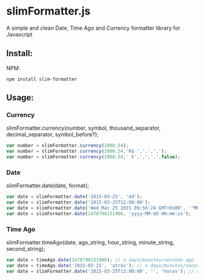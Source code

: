 # slimFormatter.js

A simple and clean Date, Time Ago and Currency formatter library for Javascript

## Install:
NPM:
```
npm install slim-formatter
```


## Usage:

### Currency 

slimFormatter.currency(number, symbol, thousand_separator, decimal_separator, symbol_before?);

```js
var number = slimFormatter.currency(2000.54);
var number = slimFormatter.currency(2000.54,'R$ ','.',',');
var number = slimFormatter.currency(2000.54,' €',',','.',false);
```

### Date 

slimFormatter.date(date, format);

```js
var date = slimFormatter.date('2015-03-25', 'dd');
var date = slimFormatter.date('2015-03-25T12:00:00');
var date = slimFormatter.date('Wed Mar 25 2015 09:56:24 GMT+0100', '"MM-yyyy hh:mmt"');
var date = slimFormatter.date(1478790151906, 'yyyy-MM-dd HH:mm:ss');
```

### Time Ago 

slimFormatter.timeAgo(date, ago_string, hour_string, minute_string, second_string);

```js
var date = timeAgo.date(1478790151906); // x days/minutes/seconds ago
var date = timeAgo.date('2015-03-25', 'atrás'); // x days/minutes/seconds atrás
var date = slimFormatter.date('2015-03-25T12:00:00', '', 'horas'); // x horas/minutes/seconds
```